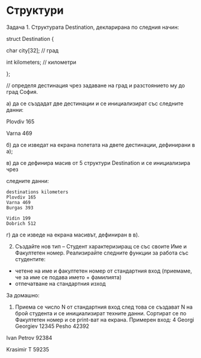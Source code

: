 # Структури

Задача 1. Структурата Destination, декларирана по следния начин:

struct Destination {

char city[32]; // град

int kilometers; // километри

};

// определя дестинация чрез задаване на град и разстоянието му
до град София.

а) да се създадат две дестинации и се инициализират със следните
данни:

Plovdiv 165

Varna 469

б) да се изведат на екрана полетата на двете дестинации,
дефинирани в а);

в) да се дефинира масив от 5 структури Destination и се
инициализира чрез

следните данни:

```
destinations kilometers
Plovdiv 165
Varna 469
Burgas 393
```

```
Vidin 199
Dobrich 512
```
г) да се изведе на екрана масивът, дефиниран в в).

2. Създайте нов тип – Студент характеризиращ се със своите
Име и Факултетен номер. Реализирайте следните функции
за работа със студентите:

- четене на име и факултетен номер от стандартния вход
(приемаме, че за име се подава името + фамилията)
- отпечатване на стандартния изход

За домашно:

1. Приема се число N от стандартния вход след това се
    създават N на брой студента и се инициализират
    техните данни. Сортират се по Факултетен номер и се
    print-ват на екрана.
Примерен вход:
4
Georgi Georgiev
12345
Pesho
42392


Ivan Petrov
92384

Krasimir T
59235


